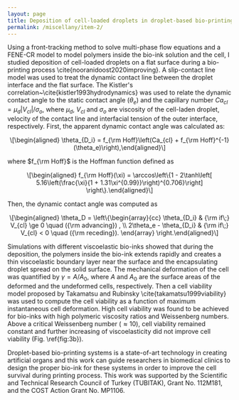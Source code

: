 ```yaml
---
layout: page
title: Deposition of cell-loaded droplets in droplet-based bio-printing systems
permalink: /miscellany/item-2/
---
```


Using a front-tracking method to solve multi-phase flow equations and a FENE-CR model to model polymers inside the bio-ink solution and the cell, I studied deposition of cell-loaded droplets on a flat surface during a bio-printing process \cite{nooranidoost2020improving}. A slip-contact line model was used to treat the dynamic contact line between the droplet interface and the flat surface. The Kistler's correlation~\cite{kistler1993hydrodynamics} was used to relate the dynamic contact angle to the static contact angle ($\theta_e$) and the capillary number $Ca_{cl} = \mu_d |V_{cl}|/\sigma_{o}$, where $\mu_{d}$, $V_{cl}$ and $\sigma_{o}$ are viscosity of the cell-laden droplet, velocity of the contact line and interfacial tension of the outer interface, respectively. First, the apparent dynamic contact angle was calculated as:

<p><span class="math display">\[\begin{aligned}
\theta_{D_i} = f_{\rm Hoff}\left(Ca_{cl} + f_{\rm Hoff}^{-1}(\theta_e)\right),\end{aligned}\]</span></p>

where $f_{\rm Hoff}$ is the Hoffman function defined as 

<p><span class="math display">\[\begin{aligned}
f_{\rm Hoff}(\xi) = \arccos\left\{1 - 2\tanh\left[ 5.16\left(\frac{\xi}{1 + 1.31\xi^{0.99}}\right)^{0.706}\right] \right\}.\end{aligned}\]</span></p>

Then, the dynamic contact angle was computed as

<p><span class="math display">\[\begin{aligned}
\theta_D = \left\{\begin{array}{cc} \theta_{D_i} &amp; {\rm if\;} V_{cl} \ge 0 \quad ({\rm advancing}) , \\ 2\theta_e - \theta_{D_i} &amp; {\rm if\;} V_{cl} &lt; 0 \quad ({\rm receding}).
\end{array} \right.\end{aligned}\]</span></p>

Simulations with different viscoelastic bio-inks showed that during the deposition, the polymers inside the bio-ink extends rapidly and creates a thin viscoelastic boundary layer near the surface and the encapsulating droplet spread on the solid surface. The mechanical deformation of the cell was quantified by $\gamma=A/A_0$, where $A$  and $A_0$ are the surface areas of the deformed and the undeformed cells, respectively. Then a cell viability model proposed by Takamatsu and Rubinsky \cite{takamatsu1999viability} was used to compute the cell viability as a function of maximum instantaneous cell deformation. High cell viability was found to be achieved for bio-inks with high polymeric viscosity ratios and Weissenberg numbers. Above a critical Weissenberg number $(\approx 10)$, cell viability remained constant and further increasing of viscoelasticity did not improve cell viability (Fig. \ref{fig:3b}).


Droplet-based bio-printing systems is a state-of-art technology in creating artificial organs and this work can guide researchers in biomedical clinics to design the proper bio-ink for these systems in order to improve the cell survival during printing process. This work was supported by the Scientific and Technical Research Council of Turkey (TUBITAK), Grant No. 112M181, and the COST Action Grant No. MP1106.


